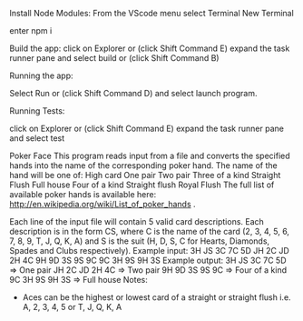 Install Node Modules:
From the VScode menu select Terminal New Terminal

enter npm i

Build the app:
click on Explorer or (click Shift Command E) expand the task runner pane and select build or (click Shift Command B)

Running the app:

Select Run or (click Shift Command D) and select launch program.

Running Tests:

click on Explorer or (click Shift Command E) expand the task runner pane and select test

Poker Face
This program reads input from a file and converts the specified hands
into the name of the corresponding poker hand. The name of the hand will be one of:
High card
One pair
Two pair
Three of a kind
Straight
Flush
Full house
Four of a kind
Straight flush
Royal Flush
The full list of available poker hands is available here:
http://en.wikipedia.org/wiki/List_of_poker_hands .


Each line of the input file will contain 5 valid card descriptions. Each description is in
the form CS, where C is the name of the card (2, 3, 4, 5, 6, 7, 8, 9, T, J, Q, K, A) and
S is the suit (H, D, S, C for Hearts, Diamonds, Spades and Clubs respectively).
Example input:
3H JS 3C 7C 5D
JH 2C JD 2H 4C
9H 9D 3S 9S 9C
9C 3H 9S 9H 3S
Example output:
3H JS 3C 7C 5D => One pair
JH 2C JD 2H 4C => Two pair
9H 9D 3S 9S 9C => Four of a kind
9C 3H 9S 9H 3S => Full house
Notes:
- Aces can be the highest or lowest card of a straight or straight flush i.e. A, 2, 3, 4, 5
or T, J, Q, K, A